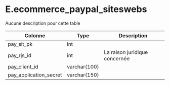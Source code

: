 # E.ecommerce_paypal_siteswebs

Aucune description pour cette table

Colonne|Type|Description
---|---|---
pay_sit_pk|int|
pay_rjs_id|int|La raison juridique concernée 
pay_client_id|varchar(100)|
pay_application_secret|varchar(150)|

